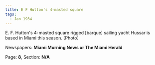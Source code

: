 ```yaml
---  
title: E F Hutton's 4-masted square  
tags:  
  - Jan 1934  
---  
```

  
E. F. Hutton's 4-masted square rigged [barque] sailing yacht Hussar is based in Miami this season. [Photo]  
  
Newspapers: **Miami Morning News or The Miami Herald**  
  
Page: **8**, Section: **N/A** 
